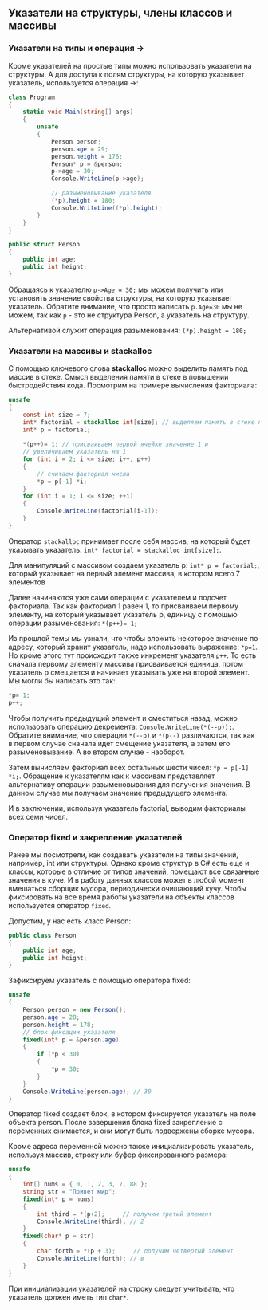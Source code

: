## Указатели на структуры, члены классов и массивы

### Указатели на типы и операция ->

Кроме указателей на простые типы можно использовать указатели на структуры. А для доступа к полям структуры, на которую указывает указатель, используется операция ->:

```cs
class Program
{
    static void Main(string[] args)
    {
        unsafe 
        {
            Person person;
            person.age = 29;
            person.height = 176;
            Person* p = &person;
            p->age = 30;
            Console.WriteLine(p->age);

            // разыменовывание указателя
            (*p).height = 180;
            Console.WriteLine((*p).height);
        }
    }
}

public struct Person
{
    public int age;
    public int height;
}
```

Обращаясь к указателю `p->Age = 30;` мы можем получить или установить значение свойства структуры, на которую указывает указатель. 
Обратите внимание, что просто написать `p.Age=30` мы не можем, так как `p` - это не структура Person, а указатель на структуру.

Альтернативой служит операция разыменования: `(*p).height = 180;`

### Указатели на массивы и stackalloc

С помощью ключевого слова **stackalloc** можно выделить память под массив в стеке. Смысл выделения памяти в стеке в повышении быстродействия кода. 
Посмотрим на примере вычисления факториала:

```cs
unsafe 
{
    const int size = 7;
    int* factorial = stackalloc int[size]; // выделяем память в стеке под семь объектов int
    int* p = factorial;
                
    *(p++)= 1; // присваиваем первой ячейке значение 1 и
    // увеличиваем указатель на 1
    for (int i = 2; i <= size; i++, p++)
    {
        // считаем факториал числа
        *p = p[-1] *i;
    }
    for (int i = 1; i <= size; ++i)
    {
        Console.WriteLine(factorial[i-1]);
    }
}
```

Оператор `stackalloc` принимает после себя массив, на который будет указывать указатель. `int* factorial = stackalloc int[size];`.

Для манипуляций с массивом создаем указатель p: `int* p = factorial;`, который указывает на первый элемент массива, в котором всего 7 элементов

Далее начинаются уже сами операции с указателем и подсчет факториала. Так как факториал 1 равен 1, то присваиваем первому элементу, на который указывает 
указатель p, единицу с помощью операции разыменования: `*(p++)= 1;`

Из прошлой темы мы узнали, что чтобы вложить некоторое значение по адресу, который хранит указатель, надо использовать выражение: `*p=1`. 
Но кроме этого тут происходит также инкремент указателя `p++`. То есть сначала первому элементу массива присваивается единица, потом 
указатель p смещается и начинает указывать уже на второй элемент. Мы могли бы написать это так:

```cs
*p= 1;
p++;
```

Чтобы получить предыдущий элемент и сместиться назад, можно использовать операцию декремента: `Console.WriteLine(*(--p));`. 
Обратите внимание, что операции `*(--p)` и `*(p--)` различаются, так как в первом случае сначала идет смещение указателя, а затем его разыменовывание. 
А во втором случае - наоборот.

Затем вычисляем факториал всех остальных шести чисел: `*p = p[-1] *i;`. Обращение к указателям как к массивам представляет альтернативу 
операции разыменовывания для получения значения. В данном случае мы получаем значение предыдущего элемента.

И в заключении, используя указатель factorial, выводим факториалы всех семи чисел.

### Оператор fixed и закрепление указателей

Ранее мы посмотрели, как создавать указатели на типы значений, например, int или структуры. Однако кроме структур в C# есть еще и классы, 
которые в отличие от типов значений, помещают все связанные значения в куче. И в работу данных классов может в любой момент вмешаться сборщик мусора, 
периодически очищающий кучу. Чтобы фиксировать на все время работы указатели на объекты классов используется оператор `fixed`.

Допустим, у нас есть класс Person:

```cs
public class Person
{
    public int age;
    public int height;
}
```

Зафиксируем указатель с помощью оператора fixed:

```cs
unsafe 
{
    Person person = new Person();
    person.age = 28;
    person.height = 178;
    // блок фиксации указателя
    fixed(int* p = &person.age)
    {
        if (*p < 30)
        {
            *p = 30;
        }
    }
    Console.WriteLine(person.age); // 30
}
```

Оператор fixed создает блок, в котором фиксируется указатель на поле объекта person. После завершения блока fixed закрепление с переменных снимается, 
и они могут быть подвержены сборке мусора.

Кроме адреса переменной можно также инициализировать указатель, используя массив, строку или буфер фиксированного размера:

```cs
unsafe 
{
    int[] nums = { 0, 1, 2, 3, 7, 88 };
    string str = "Привет мир";
    fixed(int* p = nums)
    {
        int third = *(p+2);     // получим третий элемент
        Console.WriteLine(third); // 2
    }
    fixed(char* p = str)
    {
        char forth = *(p + 3);     // получим четвертый элемент
        Console.WriteLine(forth); // в
    }
}
```

При инициализации указателей на строку следует учитывать, что указатель должен иметь тип `char*`.

